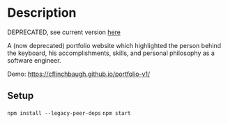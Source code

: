 # Description

DEPRECATED, see current version [here](https://cflinchbaugh.github.io/portfolio)

A (now deprecated) portfolio website which highlighted the person behind the keyboard, his accomplishments, skills, and personal philosophy as a software engineer.

Demo: https://cflinchbaugh.github.io/portfolio-v1/

## Setup

`npm install --legacy-peer-deps`
`npm start`
